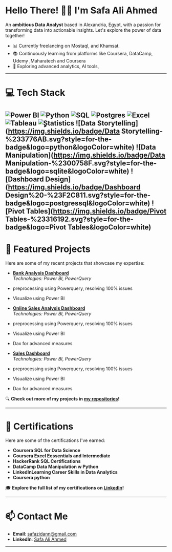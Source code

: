 # Hello There! 👋🏼 I'm Safa Ali Ahmed 
An **ambitious Data Analyst** based in Alexandria, Egypt, with a passion for transforming data into actionable insights. Let's explore the power of data together!

- 📊 Currently freelancing on Mostaql, and Khamsat.
- 📚 Continuously learning from platforms like Coursera, DataCamp, Udemy ,Maharatech and Coursera
- 🌱 Exploring advanced analytics, AI tools, 

---

# 💻 Tech Stack
![Power BI](https://img.shields.io/badge/Power%20BI-%23F2C811.svg?style=for-the-badge&logo=powerbi&logoColor=white)
![Python](https://img.shields.io/badge/python-%233776AB.svg?style=for-the-badge&logo=python&logoColor=white)
![SQL](https://img.shields.io/badge/SQL-%2300758F.svg?style=for-the-badge&logo=sqlite&logoColor=white)
![Postgres](https://img.shields.io/badge/Postgres%20-%23F2C811.svg?style=for-the-badge&logo=postgressql&logoColor=white)
![Excel](https://img.shields.io/badge/Excel-%23316192.svg?style=for-the-badge&logo=excel&logoColor=white)
![Tableau](https://img.shields.io/badge/Tableau-%233776AB.svg?style=for-the-badge&logo=Tableau&logoColor=white)
![ٍStatistics](https://img.shields.io/badge/ٍStatistics-%23F2C811.svg?style=for-the-badge&logo=ٍStatistics&logoColor=white)
![Data Storytelling](https://img.shields.io/badge/Data Storytelling-%233776AB.svg?style=for-the-badge&logo=python&logoColor=white)
![Data Manipulation](https://img.shields.io/badge/Data Manipulation-%2300758F.svg?style=for-the-badge&logo=sqlite&logoColor=white)
![Dashboard Design](https://img.shields.io/badge/Dashboard Design%20-%23F2C811.svg?style=for-the-badge&logo=postgressql&logoColor=white)
![Pivot Tables](https://img.shields.io/badge/Pivot Tables-%23316192.svg?style=for-the-badge&logo=Pivot Tables&logoColor=white)
---

# 🚀 Featured Projects
Here are some of my recent projects that showcase my expertise:
- **[Bank Analysis Dashboard](https://github.com/Safa-Ali-Ahmed/Bank-Analysis-Dashboard)**  
*Technologies: Power BI, PowerQuery*  
- preprocessing using Powerquery, resolving 100% issues
- Visualize using Power BI
- **[Online Sales Analysis Dashboard](https://github.com/Safa-Ali-Ahmed/Online-Sales-Dashboard)**  
*Technologies: Power BI, PowerQuery*  
- preprocessing using Powerquery, resolving 100% issues
- Visualize using Power BI
- Dax for advanced measures

- **[Sales Dashboard](https://github.com/Safa-Ali-Ahmed/Sales-Analysis)**  
*Technologies: Power BI, PowerQuery*  
- preprocessing using Powerquery, resolving 100% issues
- Visualize using Power BI
- Dax for advanced measures

  
🔍 **Check out more of my projects in [my repositories](https://github.com/Safa-Ali-Ahmed?tab=repositories)!**

---

# 🌟 Certifications
Here are some of the certifications I've earned:
- **Coursera SQL for Data Science**
- **Coursera Excel Eessentials and Intermediate**
- **HackerRank SQL Certifications**
- **DataCamp Data Manipulation w Python**
- **LinkedInLearning Career Skills in Data Analytics**
- **Coursera python**

🎓 **Explore the full list of my certifications on [LinkedIn](https://www.linkedin.com/in/safaali-da/details/certifications/)!**

---

# 📫 Contact Me
- **Email**: [safazidann@gmail.com](mailto:safazidann@gmail.com)
- **LinkedIn**: [Safa Ali Ahmed](https://www.linkedin.com/in/safaali-da/)

---

